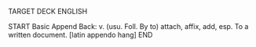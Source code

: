 TARGET DECK
ENGLISH

START
Basic
Append
Back: v. (usu. Foll. By to) attach, affix, add, esp. To a written document. [latin appendo hang]
END
